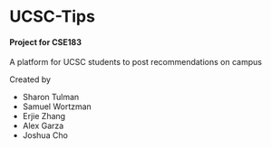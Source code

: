 # UCSC-Tips
#### Project for CSE183


A platform for UCSC students to post recommendations on campus

Created by 
- Sharon Tulman
- Samuel Wortzman
- Erjie Zhang
- Alex Garza
- Joshua Cho
